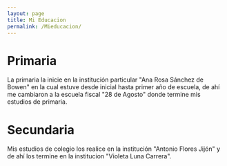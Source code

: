 ```yaml
---
layout: page
title: Mi Educacion
permalink: /Mieducacion/
---
```


# **Primaria**

La primaria la inicie en la institución particular "Ana Rosa Sánchez de Bowen" en la cual estuve desde inicial hasta primer año de escuela, de ahí me cambiaron a la escuela fiscal "28 de Agosto" donde termine mis estudios de primaria.


# **Secundaria**

Mis estudios de colegio los realice en la institución "Antonio Flores Jijón" y de ahí los termine en la institucion "Violeta Luna Carrera".

